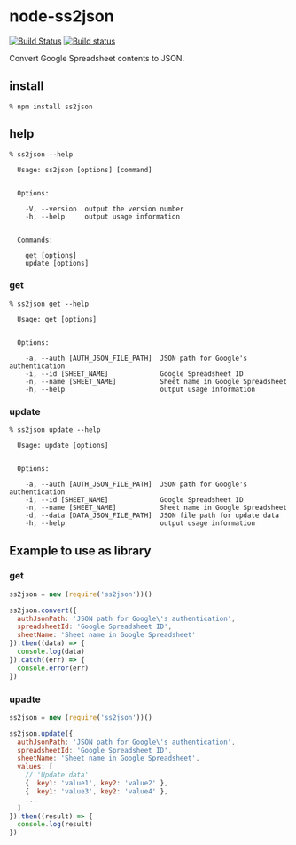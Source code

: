 # node-ss2json

[![Build Status](https://travis-ci.org/abetomo/node-ss2json.svg?branch=master)](https://travis-ci.org/abetomo/node-ss2json)
[![Build status](https://ci.appveyor.com/api/projects/status/ss6t664ub3v6lfds/branch/master?svg=true)](https://ci.appveyor.com/project/abetomo/node-ss2json/branch/master)

Convert Google Spreadsheet contents to JSON.

## install
```
% npm install ss2json
```

## help
```
% ss2json --help

  Usage: ss2json [options] [command]


  Options:

    -V, --version  output the version number
    -h, --help     output usage information


  Commands:

    get [options]
    update [options]
```

### get
```
% ss2json get --help

  Usage: get [options]


  Options:

    -a, --auth [AUTH_JSON_FILE_PATH]  JSON path for Google's authentication
    -i, --id [SHEET_NAME]             Google Spreadsheet ID
    -n, --name [SHEET_NAME]           Sheet name in Google Spreadsheet
    -h, --help                        output usage information
```

### update
```
% ss2json update --help

  Usage: update [options]


  Options:

    -a, --auth [AUTH_JSON_FILE_PATH]  JSON path for Google's authentication
    -i, --id [SHEET_NAME]             Google Spreadsheet ID
    -n, --name [SHEET_NAME]           Sheet name in Google Spreadsheet
    -d, --data [DATA_JSON_FILE_PATH]  JSON file path for update data
    -h, --help                        output usage information
```

## Example to use as library
### get
```javascript
ss2json = new (require('ss2json'))()

ss2json.convert({
  authJsonPath: 'JSON path for Google\'s authentication',
  spreadsheetId: 'Google Spreadsheet ID',
  sheetName: 'Sheet name in Google Spreadsheet'
}).then((data) => {
  console.log(data)
}).catch((err) => {
  console.error(err)
})
```

### upadte
```javascript
ss2json = new (require('ss2json'))()

ss2json.update({
  authJsonPath: 'JSON path for Google\'s authentication',
  spreadsheetId: 'Google Spreadsheet ID',
  sheetName: 'Sheet name in Google Spreadsheet',
  values: [
    // 'Update data'
    {  key1: 'value1', key2: 'value2' },
    {  key1: 'value3', key2: 'value4' },
    ...
  ]
}).then((result) => {
  console.log(result)
})
```
